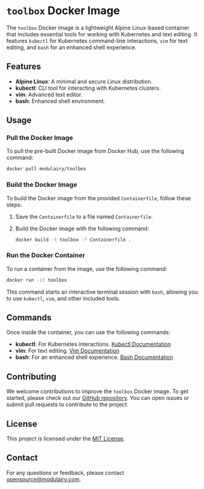# `toolbox` Docker Image

The `toolbox` Docker image is a lightweight Alpine Linux-based container that includes essential tools for working with Kubernetes and text editing. It features `kubectl` for Kubernetes command-line interactions, `vim` for text editing, and `bash` for an enhanced shell experience.

## Features

- **Alpine Linux**: A minimal and secure Linux distribution.
- **kubectl**: CLI tool for interacting with Kubernetes clusters.
- **vim**: Advanced text editor.
- **bash**: Enhanced shell environment.

## Usage

### Pull the Docker Image

To pull the pre-built Docker image from Docker Hub, use the following command:

```bash
docker pull modulairy/toolbox
```

### Build the Docker Image

To build the Docker image from the provided `Containerfile`, follow these steps:

1. Save the `Containerfile` to a file named `Containerfile`.

2. Build the Docker image with the following command:

   ```bash
   docker build -t toolbox -f Containerfile .
   ```

### Run the Docker Container

To run a container from the image, use the following command:

```bash
docker run -it toolbox
```

This command starts an interactive terminal session with `bash`, allowing you to use `kubectl`, `vim`, and other included tools.

## Commands

Once inside the container, you can use the following commands:

- **kubectl**: For Kubernetes interactions. [Kubectl Documentation](https://kubernetes.io/docs/reference/kubectl/overview/)
- **vim**: For text editing. [Vim Documentation](https://www.vim.org/docs.php)
- **bash**: For an enhanced shell experience. [Bash Documentation](https://www.gnu.org/software/bash/manual/bash.html)

## Contributing

We welcome contributions to improve the `toolbox` Docker image. To get started, please check out our [GitHub repository](https://github.com/modulairy/toolbox). You can open issues or submit pull requests to contribute to the project.

## License

This project is licensed under the [MIT License](https://opensource.org/licenses/MIT).

## Contact

For any questions or feedback, please contact [opensource@modulairy.com](mailto:opensource@modulairy.com).
